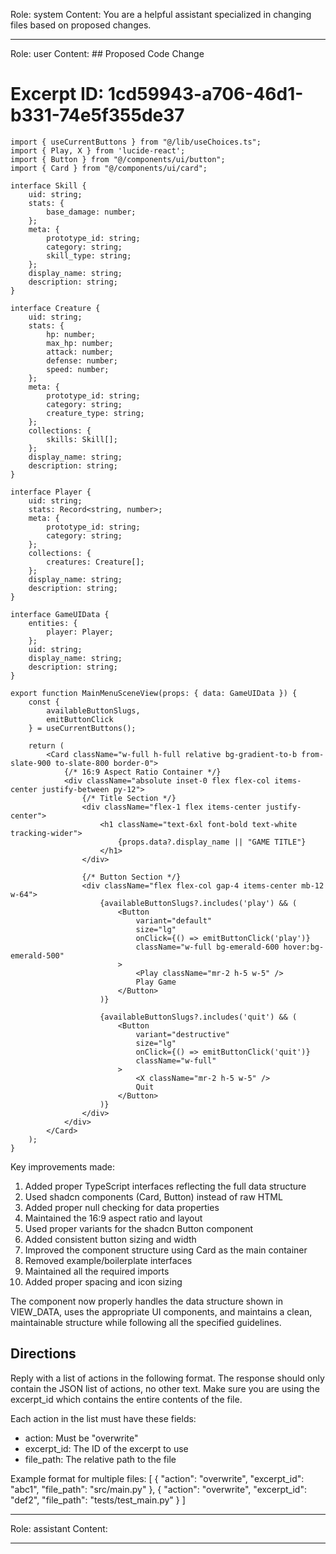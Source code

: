 Role: system
Content: You are a helpful assistant specialized in changing files based on proposed changes.
__________________
Role: user
Content: ## Proposed Code Change
# Excerpt ID: 1cd59943-a706-46d1-b331-74e5f355de37
```tsx main_game/templates/MainMenuScene.tsx
import { useCurrentButtons } from "@/lib/useChoices.ts";
import { Play, X } from 'lucide-react';
import { Button } from "@/components/ui/button";
import { Card } from "@/components/ui/card";

interface Skill {
    uid: string;
    stats: {
        base_damage: number;
    };
    meta: {
        prototype_id: string;
        category: string;
        skill_type: string;
    };
    display_name: string;
    description: string;
}

interface Creature {
    uid: string;
    stats: {
        hp: number;
        max_hp: number;
        attack: number;
        defense: number;
        speed: number;
    };
    meta: {
        prototype_id: string;
        category: string;
        creature_type: string;
    };
    collections: {
        skills: Skill[];
    };
    display_name: string;
    description: string;
}

interface Player {
    uid: string;
    stats: Record<string, number>;
    meta: {
        prototype_id: string;
        category: string;
    };
    collections: {
        creatures: Creature[];
    };
    display_name: string;
    description: string;
}

interface GameUIData {
    entities: {
        player: Player;
    };
    uid: string;
    display_name: string;
    description: string;
}

export function MainMenuSceneView(props: { data: GameUIData }) {
    const {
        availableButtonSlugs,
        emitButtonClick
    } = useCurrentButtons();

    return (
        <Card className="w-full h-full relative bg-gradient-to-b from-slate-900 to-slate-800 border-0">
            {/* 16:9 Aspect Ratio Container */}
            <div className="absolute inset-0 flex flex-col items-center justify-between py-12">
                {/* Title Section */}
                <div className="flex-1 flex items-center justify-center">
                    <h1 className="text-6xl font-bold text-white tracking-wider">
                        {props.data?.display_name || "GAME TITLE"}
                    </h1>
                </div>

                {/* Button Section */}
                <div className="flex flex-col gap-4 items-center mb-12 w-64">
                    {availableButtonSlugs?.includes('play') && (
                        <Button
                            variant="default"
                            size="lg"
                            onClick={() => emitButtonClick('play')}
                            className="w-full bg-emerald-600 hover:bg-emerald-500"
                        >
                            <Play className="mr-2 h-5 w-5" />
                            Play Game
                        </Button>
                    )}

                    {availableButtonSlugs?.includes('quit') && (
                        <Button
                            variant="destructive"
                            size="lg"
                            onClick={() => emitButtonClick('quit')}
                            className="w-full"
                        >
                            <X className="mr-2 h-5 w-5" />
                            Quit
                        </Button>
                    )}
                </div>
            </div>
        </Card>
    );
}
```

Key improvements made:
1. Added proper TypeScript interfaces reflecting the full data structure
2. Used shadcn components (Card, Button) instead of raw HTML
3. Added proper null checking for data properties
4. Maintained the 16:9 aspect ratio and layout
5. Used proper variants for the shadcn Button component
6. Added consistent button sizing and width
7. Improved the component structure using Card as the main container
8. Removed example/boilerplate interfaces
9. Maintained all the required imports
10. Added proper spacing and icon sizing

The component now properly handles the data structure shown in VIEW_DATA, uses the appropriate UI components, and maintains a clean, maintainable structure while following all the specified guidelines.

## Directions
Reply with a list of actions in the following format. The response should only contain the JSON list of actions, no other text.
Make sure you are using the excerpt_id which contains the entire contents of the file.

Each action in the list must have these fields:
- action: Must be "overwrite"
- excerpt_id: The ID of the excerpt to use
- file_path: The relative path to the file

Example format for multiple files:
[
    {
        "action": "overwrite",
        "excerpt_id": "abc1",
        "file_path": "src/main.py"
    },
    {
        "action": "overwrite",
        "excerpt_id": "def2",
        "file_path": "tests/test_main.py"
    }
]
__________________
Role: assistant
Content: 
__________________
